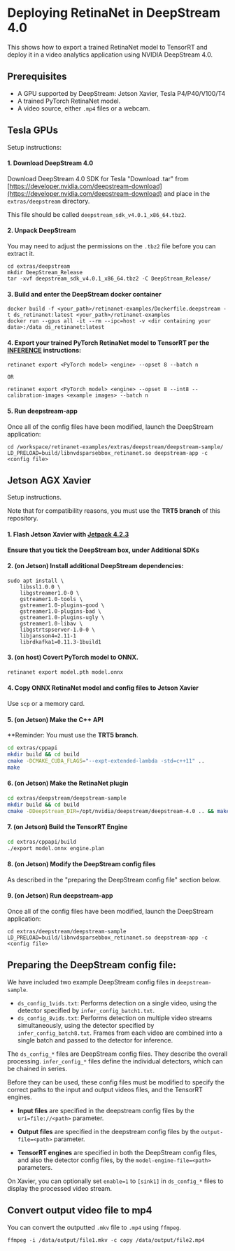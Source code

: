 # Deploying RetinaNet in DeepStream 4.0

This shows how to export a trained RetinaNet model to TensorRT and deploy it in a video analytics application using NVIDIA DeepStream 4.0.

## Prerequisites
* A GPU supported by DeepStream: Jetson Xavier, Tesla P4/P40/V100/T4
* A trained PyTorch RetinaNet model.
* A video source, either `.mp4` files or a webcam.

## Tesla GPUs
Setup instructions:

#### 1. Download DeepStream 4.0 
Download DeepStream 4.0 SDK for Tesla "Download .tar" from [https://developer.nvidia.com/deepstream-download](https://developer.nvidia.com/deepstream-download) and place in the `extras/deepstream` directory. 

This file should be called `deepstream_sdk_v4.0.1_x86_64.tbz2`.

#### 2. Unpack DeepStream
You may need to adjust the permissions on the `.tbz2` file before you can extract it. 

```
cd extras/deepstream
mkdir DeepStream_Release
tar -xvf deepstream_sdk_v4.0.1_x86_64.tbz2 -C DeepStream_Release/
```

#### 3. Build and enter the DeepStream docker container
```
docker build -f <your_path>/retinanet-examples/Dockerfile.deepstream -t ds_retinanet:latest <your_path>/retinanet-examples
docker run --gpus all -it --rm --ipc=host -v <dir containing your data>:/data ds_retinanet:latest
```

#### 4. Export your trained PyTorch RetinaNet model to TensorRT per the [INFERENCE](https://github.com/NVIDIA/retinanet-examples/blob/master/INFERENCE.md) instructions:
```
retinanet export <PyTorch model> <engine> --opset 8 --batch n

OR

retinanet export <PyTorch model> <engine> --opset 8 --int8 --calibration-images <example images> --batch n
```

#### 5. Run deepstream-app
Once all of the config files have been modified, launch the DeepStream application: 
```
cd /workspace/retinanet-examples/extras/deepstream/deepstream-sample/
LD_PRELOAD=build/libnvdsparsebbox_retinanet.so deepstream-app -c <config file>
```

## Jetson AGX Xavier
Setup instructions.

Note that for compatibility reasons, you must use the **TRT5 branch** of this repository. 

#### 1. Flash Jetson Xavier with [Jetpack 4.2.3](https://developer.nvidia.com/embedded/jetpack)

**Ensure that you tick the DeepStream box, under Additional SDKs**

#### 2. (on Jetson) Install additional DeepStream dependencies:
```
sudo apt install \
    libssl1.0.0 \
    libgstreamer1.0-0 \
    gstreamer1.0-tools \
    gstreamer1.0-plugins-good \
    gstreamer1.0-plugins-bad \
    gstreamer1.0-plugins-ugly \
    gstreamer1.0-libav \
    libgstrtspserver-1.0-0 \
    libjansson4=2.11-1
    librdkafka1=0.11.3-1build1
```

#### 3. (on host) Covert PyTorch model to ONNX.

```bash
retinanet export model.pth model.onnx
```

#### 4. Copy ONNX RetinaNet model and config files to Jetson Xavier

Use `scp` or a memory card.

#### 5. (on Jetson) Make the C++ API

**Reminder: You must use the **TRT5 branch**.
```bash
cd extras/cppapi
mkdir build && cd build
cmake -DCMAKE_CUDA_FLAGS="--expt-extended-lambda -std=c++11" ..
make
```

#### 6. (on Jetson) Make the RetinaNet plugin

```bash
cd extras/deepstream/deepstream-sample
mkdir build && cd build
cmake -DDeepStream_DIR=/opt/nvidia/deepstream/deepstream-4.0 .. && make -j
```

#### 7. (on Jetson) Build the TensorRT Engine

```bash
cd extras/cppapi/build
./export model.onnx engine.plan
```

#### 8. (on Jetson) Modify the DeepStream config files
As described in the "preparing the DeepStream config file" section below. 

#### 9. (on Jetson) Run deepstream-app
Once all of the config files have been modified, launch the DeepStream application: 
```
cd extras/deepstream/deepstream-sample
LD_PRELOAD=build/libnvdsparsebbox_retinanet.so deepstream-app -c <config file>
```

## Preparing the DeepStream config file:
We have included two example DeepStream config files in `deepstream-sample`.
- `ds_config_1vids.txt`: Performs detection on a single video, using the detector specified by `infer_config_batch1.txt`.
- `ds_config_8vids.txt`: Performs detection on multiple video streams simultaneously, using the detector specified by `infer_config_batch8.txt`. Frames from each video are combined into a single batch and passed to the detector for inference.

The `ds_config_*` files are DeepStream config files. They describe the overall processing. `infer_config_*` files define the individual detectors, which can be chained in series.

Before they can be used, these config files must be modified to specify the correct paths to the input and output videos files, and the TensorRT engines.

* **Input files** are specified in the deepstream config files by the `uri=file://<path>` parameter.

* **Output files** are specified in the deepstream config files by the `output-file=<path>` parameter.

* **TensorRT engines** are specified in both the DeepStream config files, and also the detector config files, by the `model-engine-file=<path>` parameters. 

On Xavier, you can optionally set `enable=1` to `[sink1]` in `ds_config_*` files to display the processed video stream.


## Convert output video file to mp4
You can convert the outputted `.mkv` file to `.mp4` using `ffmpeg`.
```
ffmpeg -i /data/output/file1.mkv -c copy /data/output/file2.mp4
```
